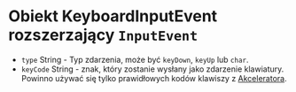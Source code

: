 # Obiekt KeyboardInputEvent rozszerzający `InputEvent`

* `type` String - Typ zdarzenia, może być `keyDown`, `keyUp` lub `char`.
* `keyCode` String - znak, który zostanie wysłany jako zdarzenie klawiatury. Powinno używać się tylko prawidłowych kodów klawiszy z [Akceleratora](../accelerator.md).
